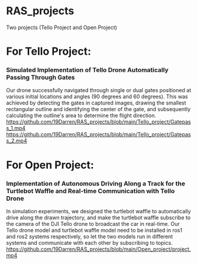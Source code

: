 # RAS_projects
Two projects (Tello Project and Open Project)

# For Tello Project:
### Simulated Implementation of Tello Drone Automatically Passing Through Gates
Our drone successfully navigated through single or dual gates positioned at various initial locations and angles (90 degrees and 60 degrees). 
This was achieved by detecting the gates in captured images, drawing the smallest rectangular outline and identifying the center of the gate, and subsequently calculating the outline's area to determine the flight direction.
https://github.com/19Darren/RAS_projects/blob/main/Tello_project/Gatepass_1.mp4
https://github.com/19Darren/RAS_projects/blob/main/Tello_project/Gatepass_2.mp4

# For Open Project:
### Implementation of Autonomous Driving Along a Track for the Turtlebot Waffle and Real-time Communication with Tello Drone
In simulation experiments, we designed the turtlebot waffle to automatically drive along the drawn trajectory, and make the turtlebot waffle subscribe to the camera of the DJI Tello drone to broadcast the car in real-time.
Our Tello drone model and turtlebot waffle model need to be installed in ros1 and ros2 systems respectively, so let the two models run in different systems and communicate with each other by subscribing to topics.
https://github.com/19Darren/RAS_projects/blob/main/Open_project/project.mp4
